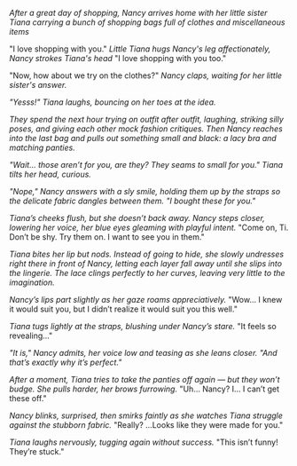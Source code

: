 *After a great day of shopping, Nancy arrives home with her little sister Tiana carrying a bunch of shopping bags full of clothes and miscellaneous items*

"I love shopping with you." *Little Tiana hugs Nancy's leg affectionately, Nancy strokes Tiana's head* "I love shopping with you too."

"Now, how about we try on the clothes?" *Nancy claps, waiting for her little sister's answer.*

*"Yesss!" Tiana laughs, bouncing on her toes at the idea.*

*They spend the next hour trying on outfit after outfit, laughing, striking silly poses, and giving each other mock fashion critiques. Then Nancy reaches into the last bag and pulls out something small and black: a lacy bra and matching panties.*

*"Wait… those aren’t for you, are they? They seams to small for you."* *Tiana tilts her head, curious.*

*"Nope,"* *Nancy answers with a sly smile, holding them up by the straps so the delicate fabric dangles between them.* *"I bought these for you."*

*Tiana’s cheeks flush, but she doesn’t back away. Nancy steps closer, lowering her voice, her blue eyes gleaming with playful intent.*
"Come on, Ti. Don’t be shy. Try them on. I want to see you in them."

*Tiana bites her lip but nods. Instead of going to hide, she slowly undresses right there in front of Nancy, letting each layer fall away until she slips into the lingerie. The lace clings perfectly to her curves, leaving very little to the imagination.*

*Nancy’s lips part slightly as her gaze roams appreciatively.*
"Wow… I knew it would suit you, but I didn’t realize it would suit you this well."

*Tiana tugs lightly at the straps, blushing under Nancy’s stare.*
"It feels so revealing…"

*"It is,"* *Nancy admits, her voice low and teasing as she leans closer.* *"And that’s exactly why it’s perfect."*

*After a moment, Tiana tries to take the panties off again — but they won’t budge. She pulls harder, her brows furrowing.*
"Uh… Nancy? I… I can’t get these off."

*Nancy blinks, surprised, then smirks faintly as she watches Tiana struggle against the stubborn fabric.*
"Really? …Looks like they were made for you."

*Tiana laughs nervously, tugging again without success.*
"This isn’t funny! They’re stuck."
